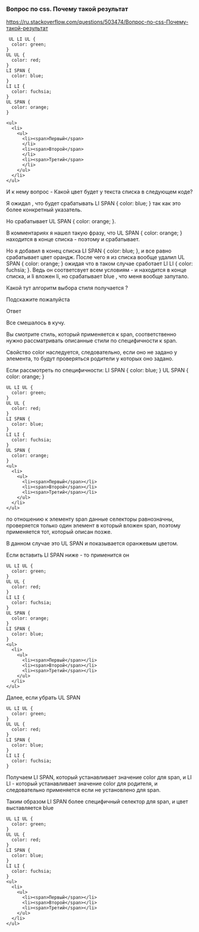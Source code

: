 
###  Вопрос по css. Почему такой результат

<https://ru.stackoverflow.com/questions/503474/Вопрос-по-css-Почему-такой-результат>

```
 UL LI UL {
  color: green;
}
UL UL {
  color: red;
}
LI SPAN {
  color: blue;
}
LI LI {
  color: fuchsia;
}
UL SPAN {
  color: orange;
}
```

```
<ul>
  <li>
    <ul>
      <li><span>Первый</span>
      </li>
      <li><span>Второй</span>
      </li>
      <li><span>Третий</span>
      </li>
    </ul>
  </li>
</ul>
```

И к нему вопрос - Какой цвет будет у текста списка в следующем коде? 

Я ожидал , что будет срабатывать LI SPAN { color: blue; } так как это более конкретный указатель. 

Но срабатывает UL SPAN { color: orange; }. 

В комментариях я нашел такую фразу, что UL SPAN { color: orange; } находится в конце списка - поэтому и срабатывает. 

Но я добавил в конец списка LI SPAN { color: blue; }, и все равно срабатывает цвет орандж. После чего я из списка вообще удалил UL SPAN { color: orange; } ожидая что в таком случае сработает LI LI { color: fuchsia; }. Ведь он соответсвует всем условиям - и находится в конце списка, и li вложен li, но срабатывает blue , что меня вообще запутало. 

Какой тут алгоритм выбора стиля получается ? 

Подскажите пожалуйста

Ответ

Все смешалось в кучу.

Вы смотрите стиль, который применяется к span, соответственно нужно рассматривать описанные стили по специфичности к span.

Свойство color наследуется, следовательно, если оно не задано у элемента, то будут проверяться родители у которых оно задано.

Если рассмотреть по специфичности: LI SPAN { color: blue; } UL SPAN { color: orange; }

```
UL LI UL {
  color: green;
}
UL UL {
  color: red;
}
LI SPAN {
  color: blue;
}
LI LI {
  color: fuchsia;
}
UL SPAN {
  color: orange;
}
<ul>
  <li>
    <ul>
      <li><span>Первый</span></li>
      <li><span>Второй</span></li>
      <li><span>Третий</span></li>
    </ul>
  </li>
</ul>
```

 по отношению к элементу span данные селекторы равнозначны, проверяется только один элемент в который вложен span, поэтому применяется тот, который описан позже.
 
 В данном случае это UL SPAN и показывается оранжевым цветом.
 
Если вставить LI SPAN ниже - то применится он 

```
UL LI UL {
  color: green;
}
UL UL {
  color: red;
}
LI LI {
  color: fuchsia;
}
UL SPAN {
  color: orange;
}
LI SPAN {
  color: blue;
}
<ul>
  <li>
    <ul>
      <li><span>Первый</span></li>
      <li><span>Второй</span></li>
      <li><span>Третий</span></li>
    </ul>
  </li>
</ul>
```

Далее, если убрать UL SPAN

```
UL LI UL {
  color: green;
}
UL UL {
  color: red;
}
LI SPAN {
  color: blue;
}
LI LI {
  color: fuchsia;
}
```

Получаем LI SPAN, который устанавливает значение color для span, и LI LI - который устанавливает значение color для родителя, и следовательно применяется если не установлено для span.

Таким образом LI SPAN более специфичный селектор для span, и цвет выставляется blue

```
UL LI UL {
  color: green;
}
UL UL {
  color: red;
}
LI SPAN {
  color: blue;
}
LI LI {
  color: fuchsia;
}
<ul>
  <li>
    <ul>
      <li><span>Первый</span></li>
      <li><span>Второй</span></li>
      <li><span>Третий</span></li>
    </ul>
  </li>
</ul>
```
